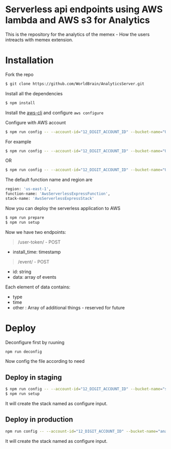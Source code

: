 # Serverless api endpoints using AWS lambda and AWS s3 for Analytics

This is the repository for the analytics of the memex - How the users intreacts with memex extension.

# Installation
Fork the repo
```sh
$ git clone https://github.com/WorldBrain/AnalyticsServer.git
```

Install all the dependencies
```sh
$ npm install
```

Install the [aws-cli](https://docs.aws.amazon.com/cli/latest/userguide/installing.html) and configure `aws configure`

Configure with AWS account
```sh
$ npm run config -- --account-id="12_DIGIT_ACCOUNT_ID" --bucket-name="UNIQUE_BUCKET_NAME" --function-name="LAMBDA_FUNCTION_NAME" --region="REGION" --stage="YOUR_STAGE_NAME" --stack-name="YOUR_AWS_STACK_NAME"
```

For example
```sh
$ npm run config -- --account-id="12_DIGIT_ACCOUNT_ID" --bucket-name="UNIQUE_BUCKET_NAME" --function-name="LAMBDA_FUNCTION_NAME" --stage="staging" --stack-name="YOUR_AWS_STACK_NAME"
```
OR
```sh
$ npm run config -- --account-id="12_DIGIT_ACCOUNT_ID" --bucket-name="UNIQUE_BUCKET_NAME" --function-name="LAMBDA_FUNCTION_NAME" --stage="production" --stack-name="YOUR_AWS_STACK_NAME"
```

The default function name and region are
```sh
region: 'us-east-1',
function-name: 'AwsServerlessExpressFunction',
stack-name: 'AwsServerlessExpressStack'
```

Now you can deploy the serverless application to AWS

```sh
$ npm run prepare
$ npm run setup
```

Now we have two endpoints:
> /user-token/ - POST
- install_time: timestamp

> /event/ - POST
  - id: string
  - data: array of events

Each element of data contains:
  - type
  - time
  - other : Array of additional things - reserved for future

# Deploy
Deconfigure first by ruuning
```sh
npm run deconfig
```

Now config the file according to need

## Deploy in staging
```sh
$ npm run config -- --account-id="12_DIGIT_ACCOUNT_ID" --bucket-name="staging.analytics.worldbrain.io" --function-name="stagingAWSAnalytics" --stage="staging" --stack-name="StagingStack"
$ npm run setup
```

It will create the stack named as configure input.

## Deploy in production
```sh
npm run config -- --account-id="12_DIGIT_ACCOUNT_ID" --bucket-name="analytics.worldbrain.io" --function-name="AWSAnalytics" --stage="production" --stack-name="ProductionStack"
```

It will create the stack named as configure input.